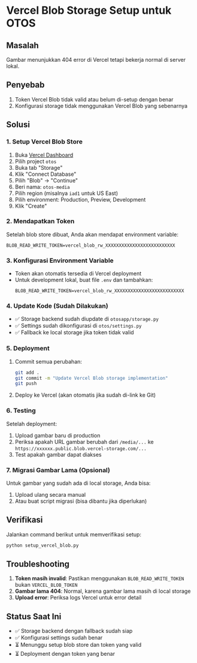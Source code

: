 # Vercel Blob Storage Setup untuk OTOS

## Masalah
Gambar menunjukkan 404 error di Vercel tetapi bekerja normal di server lokal.

## Penyebab
1. Token Vercel Blob tidak valid atau belum di-setup dengan benar
2. Konfigurasi storage tidak menggunakan Vercel Blob yang sebenarnya

## Solusi

### 1. Setup Vercel Blob Store
1. Buka [Vercel Dashboard](https://vercel.com/dashboard)
2. Pilih project `otos`
3. Buka tab "Storage"
4. Klik "Connect Database"
5. Pilih "Blob" → "Continue"
6. Beri nama: `otos-media`
7. Pilih region (misalnya `iad1` untuk US East)
8. Pilih environment: Production, Preview, Development
9. Klik "Create"

### 2. Mendapatkan Token
Setelah blob store dibuat, Anda akan mendapat environment variable:
```
BLOB_READ_WRITE_TOKEN=vercel_blob_rw_XXXXXXXXXXXXXXXXXXXXXXXXXX
```

### 3. Konfigurasi Environment Variable
- Token akan otomatis tersedia di Vercel deployment
- Untuk development lokal, buat file `.env` dan tambahkan:
  ```
  BLOB_READ_WRITE_TOKEN=vercel_blob_rw_XXXXXXXXXXXXXXXXXXXXXXXXXX
  ```

### 4. Update Kode (Sudah Dilakukan)
- ✅ Storage backend sudah diupdate di `otosapp/storage.py`
- ✅ Settings sudah dikonfigurasi di `otos/settings.py`
- ✅ Fallback ke local storage jika token tidak valid

### 5. Deployment
1. Commit semua perubahan:
   ```bash
   git add .
   git commit -m "Update Vercel Blob storage implementation"
   git push
   ```

2. Deploy ke Vercel (akan otomatis jika sudah di-link ke Git)

### 6. Testing
Setelah deployment:
1. Upload gambar baru di production
2. Periksa apakah URL gambar berubah dari `/media/...` ke `https://xxxxxx.public.blob.vercel-storage.com/...`
3. Test apakah gambar dapat diakses

### 7. Migrasi Gambar Lama (Opsional)
Untuk gambar yang sudah ada di local storage, Anda bisa:
1. Upload ulang secara manual
2. Atau buat script migrasi (bisa dibantu jika diperlukan)

## Verifikasi
Jalankan command berikut untuk memverifikasi setup:
```bash
python setup_vercel_blob.py
```

## Troubleshooting
1. **Token masih invalid**: Pastikan menggunakan `BLOB_READ_WRITE_TOKEN` bukan `VERCEL_BLOB_TOKEN`
2. **Gambar lama 404**: Normal, karena gambar lama masih di local storage
3. **Upload error**: Periksa logs Vercel untuk error detail

## Status Saat Ini
- ✅ Storage backend dengan fallback sudah siap
- ✅ Konfigurasi settings sudah benar
- ⏳ Menunggu setup blob store dan token yang valid
- ⏳ Deployment dengan token yang benar
